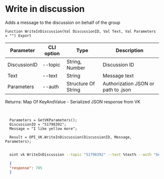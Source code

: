 ﻿---
sidebar_position: 4
---

# Write in discussion
 Adds a message to the discussion on behalf of the group



`Function WriteInDiscussion(Val DiscussionID, Val Text, Val Parameters = "") Export`

  | Parameter | CLI option | Type | Description |
  |-|-|-|-|
  | DiscussionID | --topic | String, Number | Discussion ID |
  | Text | --text | String | Message text |
  | Parameters | --auth | Structure Of String | Authorization JSON or path to .json |

  
  Returns:  Map Of KeyAndValue - Serialized JSON response from VK

<br/>




```bsl title="Code example"
  Parameters = GetVKParameters();
  DiscussionID = "51798392";
  Message = "I like yellow more";
  
  Result = OPI_VK.WriteInDiscussion(DiscussionID, Message, Parameters);
```



```sh title="CLI command example"
    
  oint vk WriteInDiscussion --topic "51798392" --text %text% --auth "GetVKParameters()"

```

```json title="Result"
  {
  "response": 705
  }

```
